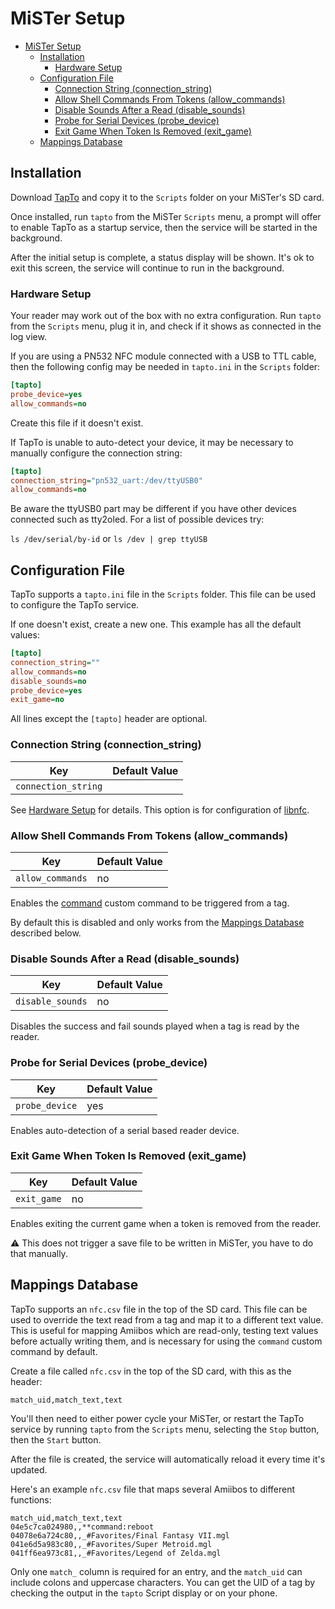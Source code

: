 # MiSTer Setup

- [MiSTer Setup](#mister-setup)
  - [Installation](#installation)
    - [Hardware Setup](#hardware-setup)
  - [Configuration File](#configuration-file)
    - [Connection String (connection\_string)](#connection-string-connection_string)
    - [Allow Shell Commands From Tokens (allow\_commands)](#allow-shell-commands-from-tokens-allow_commands)
    - [Disable Sounds After a Read (disable\_sounds)](#disable-sounds-after-a-read-disable_sounds)
    - [Probe for Serial Devices (probe\_device)](#probe-for-serial-devices-probe_device)
    - [Exit Game When Token Is Removed (exit\_game)](#exit-game-when-token-is-removed-exit_game)
  - [Mappings Database](#mappings-database)

## Installation

Download [TapTo](https://github.com/wizzomafizzo/tapto/releases/latest/) and copy it to the `Scripts` folder on your MiSTer's SD card.

Once installed, run `tapto` from the MiSTer `Scripts` menu, a prompt will offer to enable TapTo as a startup service, then the service will be started in the background.

After the initial setup is complete, a status display will be shown. It's ok to exit this screen, the service will continue to run in the background.

### Hardware Setup

Your reader may work out of the box with no extra configuration. Run `tapto` from the `Scripts` menu, plug it in, and check if it shows as connected in the log view.

If you are using a PN532 NFC module connected with a USB to TTL cable, then the following config may be needed in `tapto.ini` in the `Scripts` folder:

```ini
[tapto]
probe_device=yes
allow_commands=no
```

Create this file if it doesn't exist.

If TapTo is unable to auto-detect your device, it may be necessary to manually configure the connection string:

```ini
[tapto]
connection_string="pn532_uart:/dev/ttyUSB0"
allow_commands=no
```

Be aware the ttyUSB0 part may be different if you have other devices connected such as tty2oled. For a list of possible devices try:

`ls /dev/serial/by-id` or `ls /dev | grep ttyUSB`

## Configuration File

TapTo supports a `tapto.ini` file in the `Scripts` folder. This file can be used to configure the TapTo service.

If one doesn't exist, create a new one. This example has all the default values:

```ini
[tapto]
connection_string=""
allow_commands=no
disable_sounds=no
probe_device=yes
exit_game=no
```

All lines except the `[tapto]` header are optional.

### Connection String (connection_string)

| Key                 | Default Value | 
|---------------------|---------------|
| `connection_string` |               |

See [Hardware Setup](#hardware-setup) for details. This option is for configuration of [libnfc](https://github.com/nfc-tools/libnfc).

### Allow Shell Commands From Tokens (allow_commands)

| Key                 | Default Value | 
|---------------------|---------------|
| `allow_commands`    | no            |

Enables the [command](commands.md#run-a-systemlinux-command-command) custom command to be triggered from a tag.

By default this is disabled and only works from the [Mappings Database](#mappings-database) described below.

### Disable Sounds After a Read (disable_sounds)

| Key                 | Default Value | 
|---------------------|---------------|
| `disable_sounds`    | no            |

Disables the success and fail sounds played when a tag is read by the reader.

### Probe for Serial Devices (probe_device)

| Key                 | Default Value | 
|---------------------|---------------|
| `probe_device`      | yes           |

Enables auto-detection of a serial based reader device.

### Exit Game When Token Is Removed (exit_game)

| Key                 | Default Value | 
|---------------------|---------------|
| `exit_game`         | no            |

Enables exiting the current game when a token is removed from the reader.

:warning: This does not trigger a save file to be written in MiSTer, you have to do that manually.


## Mappings Database

TapTo supports an `nfc.csv` file in the top of the SD card. This file can be used to override the text read from a tag and map it to a different text value. This is useful for mapping Amiibos which are read-only, testing text values before actually writing them, and is necessary for using the `command` custom command by default.

Create a file called `nfc.csv` in the top of the SD card, with this as the header:
```csv
match_uid,match_text,text
```

You'll then need to either power cycle your MiSTer, or restart the TapTo service by running `tapto` from the `Scripts` menu, selecting the `Stop` button, then the `Start` button.

After the file is created, the service will automatically reload it every time it's updated.

Here's an example `nfc.csv` file that maps several Amiibos to different functions:
```csv
match_uid,match_text,text
04e5c7ca024980,,**command:reboot
04078e6a724c80,,_#Favorites/Final Fantasy VII.mgl
041e6d5a983c80,,_#Favorites/Super Metroid.mgl
041ff6ea973c81,,_#Favorites/Legend of Zelda.mgl
```

Only one `match_` column is required for an entry, and the `match_uid` can include colons and uppercase characters. You can get the UID of a tag by checking the output in the `tapto` Script display or on your phone.
